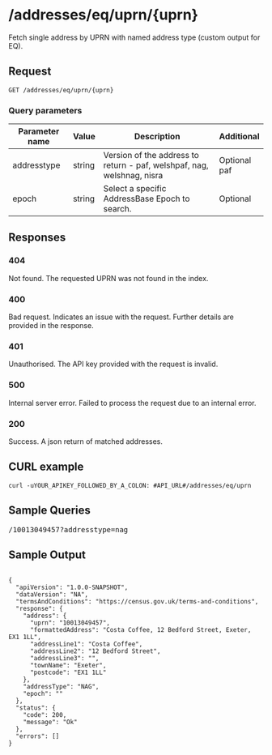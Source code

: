 <h1 class="jupiter">/addresses/eq/uprn/{uprn}</h1>

<p>Fetch single address by UPRN with named address type (custom output for EQ).</p>

<h2>Request</h2>

<p><code>GET /addresses/eq/uprn/{uprn}</code></p>



<h3>Query parameters</h3>

<table class="table">
    <thead class="table--head">
        <th scope="col" class="table--header--cell">Parameter name</th>
        <th scope="col" class="table--header--cell">Value</th>
        <th scope="col" class="table--header--cell">Description</th>
        <th scope="col" class="table--header--cell">Additional</th>
    </thead>
    <tbody>
        <tr class="table--row">
            <td class="table--cell">addresstype</td>
            <td class="table--cell">string</td>
            <td class="table--cell">Version of the address to return - paf, welshpaf, nag, welshnag, nisra</td>
            <td class="table--cell">
                 Optional
                <br>paf
            </td>
        </tr>
        <tr class="table--row">
            <td class="table--cell">epoch</td>
            <td class="table--cell">string</td>
            <td class="table--cell">Select a specific AddressBase Epoch to search.</td>
            <td class="table--cell">
                Optional
            </td>
        </tr>
    </tbody>
</table>

<h2>Responses</h2>
    
<h3>404</h3>
<p>Not found. The requested UPRN was not found in the index.</p>
    
<h3>400</h3>
<p>Bad request. Indicates an issue with the request. Further details are provided in the response.</p>
    
<h3>401</h3>
<p>Unauthorised. The API key provided with the request is invalid.</p>
    
<h3>500</h3>
<p>Internal server error. Failed to process the request due to an internal error.</p>
    
<h3>200</h3>
<p>Success. A json return of matched addresses.</p>
    

   <h2>CURL example</h2>

   <pre><code>curl -uYOUR_APIKEY_FOLLOWED_BY_A_COLON: #API_URL#/addresses/eq/uprn</code></pre>

<h2>Sample Queries</h2>

<p><pre>/10013049457?addresstype=nag</pre></p>

<h2>Sample Output</h2>

<pre><code>
{
  "apiVersion": "1.0.0-SNAPSHOT",
  "dataVersion": "NA",
  "termsAndConditions": "https://census.gov.uk/terms-and-conditions",
  "response": {
    "address": {
      "uprn": "10013049457",
      "formattedAddress": "Costa Coffee, 12 Bedford Street, Exeter, EX1 1LL",
      "addressLine1": "Costa Coffee",
      "addressLine2": "12 Bedford Street",
      "addressLine3": "",
      "townName": "Exeter",
      "postcode": "EX1 1LL"
    },
    "addressType": "NAG",
    "epoch": ""
  },
  "status": {
    "code": 200,
    "message": "Ok"
  },
  "errors": []
}
</code></pre>